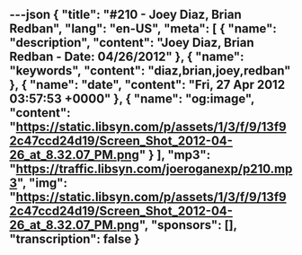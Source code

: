 ---json
{
  "title": "#210 - Joey Diaz, Brian Redban",
  "lang": "en-US",
  "meta": [
    {
      "name": "description",
      "content": "Joey Diaz, Brian Redban - Date: 04/26/2012"
    },
    {
      "name": "keywords",
      "content": "diaz,brian,joey,redban"
    },
    {
      "name": "date",
      "content": "Fri, 27 Apr 2012 03:57:53 +0000"
    },
    {
      "name": "og:image",
      "content": "https://static.libsyn.com/p/assets/1/3/f/9/13f92c47ccd24d19/Screen_Shot_2012-04-26_at_8.32.07_PM.png"
    }
  ],
  "mp3": "https://traffic.libsyn.com/joeroganexp/p210.mp3",
  "img": "https://static.libsyn.com/p/assets/1/3/f/9/13f92c47ccd24d19/Screen_Shot_2012-04-26_at_8.32.07_PM.png",
  "sponsors": [],
  "transcription": false
}
---
<episode-header />

<timemark seconds="0" />

<transcribe-call-to-action />

<episode-footer />